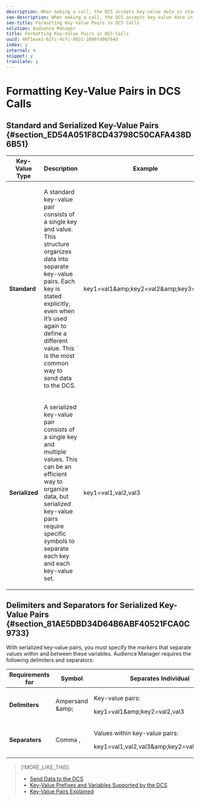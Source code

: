 ```yaml
---
description: When making a call, the DCS accepts key-value data in standard or serialized format. Review this section for information about how to format standard and serialized key-value data.
seo-description: When making a call, the DCS accepts key-value data in standard or serialized format. Review this section for information about how to format standard and serialized key-value data.
seo-title: Formatting Key-Value Pairs in DCS Calls
solution: Audience Manager
title: Formatting Key-Value Pairs in DCS Calls
uuid: 40f1eae2-62fc-4cfc-8031-2896fd06f64d
index: y
internal: n
snippet: y
translate: y
---
```


# Formatting Key-Value Pairs in DCS Calls



## Standard and Serialized Key-Value Pairs {#section_ED54A051F8CD43798C50CAFA438D6B51}



<table id="table_A220F9B359F34C6EA7B83618FC22EE3A"> 
 <thead> 
  <tr> 
   <th colname="col1" class="entry"> Key-Value Type </th> 
   <th colname="col2" class="entry"> Description </th> 
   <th colname="col3" class="entry"> Example </th> 
  </tr> 
 </thead>
 <tbody> 
  <tr> 
   <td colname="col1"> <b>Standard</b> </td> 
   <td colname="col2"> <p>A standard key-value pair consists of a single key and value. This structure organizes data into separate key-value pairs. Each key is stated explicitly, even when it’s used again to define a different value. This is the most common way to send data to the DCS. </p> </td> 
   <td colname="col3"> <span class="codeph"> key1=val1&amp;amp;key2=val2&amp;amp;key3=val3 </span> </td> 
  </tr> 
  <tr> 
   <td colname="col1"> <b>Serialized</b> </td> 
   <td colname="col2"> <p>A serialized key-value pair consists of a single key and multiple values. This can be an efficient way to organize data, but serialized key-value pairs require specific symbols to separate each key and each key-value set. </p> </td> 
   <td colname="col3"> <span class="codeph"> key1=val1,val2,val3 </span> </td> 
  </tr> 
 </tbody> 
</table>


## Delimiters and Separators for Serialized Key-Value Pairs {#section_81AE5DBD34D64B6ABF40521FCA0C9733}

With serialized key-value pairs, you must specify the markers that separate values within and between these variables. Audience Manager requires the following delimiters and separators: 



<table id="table_8FD4E6B9506943AEA619D4089913ECBC"> 
 <thead> 
  <tr> 
   <th colname="col1" class="entry"> Requirements for </th> 
   <th colname="col2" class="entry"> Symbol </th> 
   <th colname="col3" class="entry"> Separates Individual </th> 
  </tr> 
 </thead>
 <tbody> 
  <tr> 
   <td colname="col1"> <b>Delimiters</b> </td> 
   <td colname="col2"> Ampersand &amp;amp; </td> 
   <td colname="col3"> <p>Key-value pairs: </p> <p> <span class="codeph"> key1=val1&amp;amp;key2=val2,val3 </span> </p> </td> 
  </tr> 
  <tr> 
   <td colname="col1"> <b>Separators</b> </td> 
   <td colname="col2"> Comma , </td> 
   <td colname="col3"> <p>Values within key-value pairs: </p> <p> <span class="codeph"> key1=val1,val2,val3&amp;amp;key2=valA,valB,valC </span> </p> </td> 
  </tr> 
 </tbody> 
</table>

>[!MORE_LIKE_THIS]
>
>* [ Send Data to the DCS ](dcs-url-send.md#concept_9F6C569C1E444002ADF2A43516A9F284)
>* [ Key-Value Prefixes and Variables Supported by the DCS ](dcs-keys.md#concept_5ACDD7D09D0441A6AC26F7D345CD19D5)
>* [ Key-Value Pairs Explained ](c_key_value_explained.md#concept_E4236E003076483AA939791FE2492B49)
